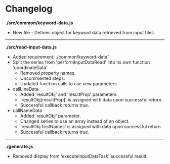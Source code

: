 # Changelog

**./src/common/keyword-data.js**
* New file - Defines object for keyword data retrieved from input files.

---

**./src/read-input-data.js**
* Added requirement: ./common/keyword-data"
* Split the series from 'performInputDataRead' into its own function 'coordinateData'
	* Removed property names.
	* Uncommented steps.
	* Updated function calls to use new parameters.
* callLineData
	* Added 'resultObj' and 'resultProp' parameters.
	* 'resultObj[resultProp]' is assigned with data upon successful return.
	* Successful callback returns true.
* callNameData
	* Added 'resultObj' parameter.
	* Changed series to use an array instead of an object.
	* 'resultObj.firstNames' is assigned with data upon successful return.
	* Successful callback returns true.

---

**./generate.js**
* Removed display from 'executeInputDataTask' successful result.
